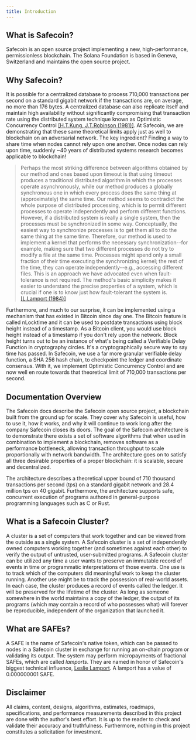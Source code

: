 ```yaml
---
title: Introduction
---
```


## What is Safecoin?

Safecoin is an open source project implementing a new, high-performance, permissionless blockchain. The Solana Foundation is based in Geneva, Switzerland and maintains the open source project.

## Why Safecoin?

It is possible for a centralized database to process 710,000 transactions per second on a standard gigabit network if the transactions are, on average, no more than 176 bytes. A centralized database can also replicate itself and maintain high availability without significantly compromising that transaction rate using the distributed system technique known as Optimistic Concurrency Control [\[H.T.Kung, J.T.Robinson (1981)\]](http://citeseerx.ist.psu.edu/viewdoc/summary?doi=10.1.1.65.4735). At Safecoin, we are demonstrating that these same theoretical limits apply just as well to blockchain on an adversarial network. The key ingredient? Finding a way to share time when nodes cannot rely upon one another. Once nodes can rely upon time, suddenly ~40 years of distributed systems research becomes applicable to blockchain!

> Perhaps the most striking difference between algorithms obtained by our method and ones based upon timeout is that using timeout produces a traditional distributed algorithm in which the processes operate asynchronously, while our method produces a globally synchronous one in which every process does the same thing at (approximately) the same time. Our method seems to contradict the whole purpose of distributed processing, which is to permit different processes to operate independently and perform different functions. However, if a distributed system is really a single system, then the processes must be synchronized in some way. Conceptually, the easiest way to synchronize processes is to get them all to do the same thing at the same time. Therefore, our method is used to implement a kernel that performs the necessary synchronization--for example, making sure that two different processes do not try to modify a file at the same time. Processes might spend only a small fraction of their time executing the synchronizing kernel; the rest of the time, they can operate independently--e.g., accessing different files. This is an approach we have advocated even when fault-tolerance is not required. The method's basic simplicity makes it easier to understand the precise properties of a system, which is crucial if one is to know just how fault-tolerant the system is. [\[L.Lamport (1984)\]](http://citeseerx.ist.psu.edu/viewdoc/summary?doi=10.1.1.71.1078)

Furthermore, and much to our surprise, it can be implemented using a mechanism that has existed in Bitcoin since day one. The Bitcoin feature is called nLocktime and it can be used to postdate transactions using block height instead of a timestamp. As a Bitcoin client, you would use block height instead of a timestamp if you don't rely upon the network. Block height turns out to be an instance of what's being called a Verifiable Delay Function in cryptography circles. It's a cryptographically secure way to say time has passed. In Safecoin, we use a far more granular verifiable delay function, a SHA 256 hash chain, to checkpoint the ledger and coordinate consensus. With it, we implement Optimistic Concurrency Control and are now well en route towards that theoretical limit of 710,000 transactions per second.

## Documentation Overview

The Safecoin docs describe the Safecoin open source project, a blockchain built from the ground up for scale. They cover why Safecoin is useful, how to use it, how it works, and why it will continue to work long after the company Safecoin closes its doors. The goal of the Safecoin architecture is to demonstrate there exists a set of software algorithms that when used in combination to implement a blockchain, removes software as a performance bottleneck, allowing transaction throughput to scale proportionally with network bandwidth. The architecture goes on to satisfy all three desirable properties of a proper blockchain: it is scalable, secure and decentralized.

The architecture describes a theoretical upper bound of 710 thousand transactions per second \(tps\) on a standard gigabit network and 28.4 million tps on 40 gigabit. Furthermore, the architecture supports safe, concurrent execution of programs authored in general-purpose programming languages such as C or Rust.

## What is a Safecoin Cluster?

A cluster is a set of computers that work together and can be viewed from the outside as a single system. A Safecoin cluster is a set of independently owned computers working together \(and sometimes against each other\) to verify the output of untrusted, user-submitted programs. A Safecoin cluster can be utilized any time a user wants to preserve an immutable record of events in time or programmatic interpretations of those events. One use is to track which of the computers did meaningful work to keep the cluster running. Another use might be to track the possession of real-world assets. In each case, the cluster produces a record of events called the ledger. It will be preserved for the lifetime of the cluster. As long as someone somewhere in the world maintains a copy of the ledger, the output of its programs \(which may contain a record of who possesses what\) will forever be reproducible, independent of the organization that launched it.

## What are SAFEs?

A SAFE is the name of Safecoin's native token, which can be passed to nodes in a Safecoin cluster in exchange for running an on-chain program or validating its output. The system may perform micropayments of fractional SAFEs, which are called _lamports_. They are named in honor of Safecoin's biggest technical influence, [Leslie Lamport](https://en.wikipedia.org/wiki/Leslie_Lamport). A lamport has a value of 0.000000001 SAFE.

## Disclaimer

All claims, content, designs, algorithms, estimates, roadmaps, specifications, and performance measurements described in this project are done with the author's best effort. It is up to the reader to check and validate their accuracy and truthfulness. Furthermore, nothing in this project constitutes a solicitation for investment.

